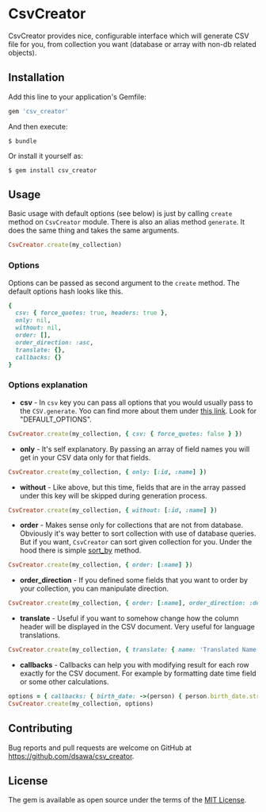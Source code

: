 # CsvCreator

CsvCreator provides nice, configurable interface which will generate CSV file for you, from collection you want (database or array with non-db related objects).

## Installation

Add this line to your application's Gemfile:

```ruby
gem 'csv_creator'
```

And then execute:

    $ bundle

Or install it yourself as:

    $ gem install csv_creator

## Usage

Basic usage with default options (see below) is just by calling `create` method on `CsvCreator` module.
There is also an alias method `generate`. It does the same thing and takes the same arguments.

```ruby
CsvCreator.create(my_collection)
```

### Options

Options can be passed as second argument to the `create` method. The default options hash looks like this.
```ruby
{
  csv: { force_quotes: true, headers: true },
  only: nil,
  without: nil,
  order: [],
  order_direction: :asc,
  translate: {},
  callbacks: {}
}
```

### Options explanation

* **csv** - In `csv` key you can pass all options that you would usually pass to the `CSV.generate`. 
Yoo can find more about them under [this link](http://ruby-doc.org/stdlib-2.2.2/libdoc/csv/rdoc/CSV.html). Look for "DEFAULT_OPTIONS".
```ruby
CsvCreator.create(my_collection, { csv: { force_quotes: false } })
```

* **only** - It's self explanatory. By passing an array of field names you will get in your CSV data only for that fields.
```ruby
CsvCreator.create(my_collection, { only: [:id, :name] })
```

* **without** - Like above, but this time, fields that are in the array passed under this key will be skipped during generation process.
```ruby
CsvCreator.create(my_collection, { without: [:id, :name] })
```

* **order** - Makes sense only for collections that are not from database. Obviously it's way better to sort collection with use of database queries. But if you want, `CsvCreator` can sort given collection for you. Under the hood there is simple [sort_by](http://ruby-doc.org/core-2.2.2/Enumerable.html#method-i-sort_by) method.
```ruby
CsvCreator.create(my_collection, { order: [:name] })
```

* **order_direction** - If you defined some fields that you want to order by your collection, you can manipulate direction.
```ruby
CsvCreator.create(my_collection, { order: [:name], order_direction: :desc })
```

* **translate** - Useful if you want to somehow change how the column header will be displayed in the CSV document. Very useful for language translations.
```ruby
CsvCreator.create(my_collection, { translate: { name: 'Translated Name Field' })
```

* **callbacks** - Callbacks can help you with modifying result for each row exactly for the CSV document. For example by formatting date time field or some other calculations.
```ruby
options = { callbacks: { birth_date: ->(person) { person.birth_date.strftime('%m/%d/%Y') } } }
CsvCreator.create(my_collection, options)
```

## Contributing

Bug reports and pull requests are welcome on GitHub at https://github.com/dsawa/csv_creator.

## License

The gem is available as open source under the terms of the [MIT License](http://opensource.org/licenses/MIT).

